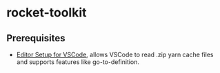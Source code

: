 # rocket-toolkit
## Prerequisites

- [Editor Setup for VSCode](https://yarnpkg.com/getting-started/editor-sdks#vscode), allows VSCode to read .zip yarn cache files and supports features like go-to-definition.
